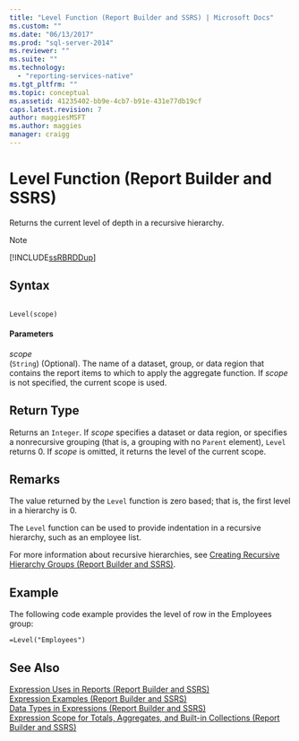 ```yaml
---
title: "Level Function (Report Builder and SSRS) | Microsoft Docs"
ms.custom: ""
ms.date: "06/13/2017"
ms.prod: "sql-server-2014"
ms.reviewer: ""
ms.suite: ""
ms.technology: 
  - "reporting-services-native"
ms.tgt_pltfrm: ""
ms.topic: conceptual
ms.assetid: 41235402-bb9e-4cb7-b91e-431e77db19cf
caps.latest.revision: 7
author: maggiesMSFT
ms.author: maggies
manager: craigg
---
```

# Level Function (Report Builder and SSRS)
  Returns the current level of depth in a recursive hierarchy.  
  
> [!NOTE]  
>  [!INCLUDE[ssRBRDDup](../../includes/ssrbrddup-md.md)]  
  
## Syntax  
  
```  
  
Level(scope)  
```  
  
#### Parameters  
 *scope*  
 (`String`) (Optional). The name of a dataset, group, or data region that contains the report items to which to apply the aggregate function. If *scope* is not specified, the current scope is used.  
  
## Return Type  
 Returns an `Integer`. If *scope* specifies a dataset or data region, or specifies a nonrecursive grouping (that is, a grouping with no `Parent` element), `Level` returns 0. If *scope* is omitted, it returns the level of the current scope.  
  
## Remarks  
 The value returned by the `Level` function is zero based; that is, the first level in a hierarchy is 0.  
  
 The `Level` function can be used to provide indentation in a recursive hierarchy, such as an employee list.  
  
 For more information about recursive hierarchies, see [Creating Recursive Hierarchy Groups &#40;Report Builder and SSRS&#41;](creating-recursive-hierarchy-groups-report-builder-and-ssrs.md).  
  
## Example  
 The following code example provides the level of row in the Employees group:  
  
```  
=Level("Employees")  
```  
  
## See Also  
 [Expression Uses in Reports &#40;Report Builder and SSRS&#41;](expression-uses-in-reports-report-builder-and-ssrs.md)   
 [Expression Examples &#40;Report Builder and SSRS&#41;](expression-examples-report-builder-and-ssrs.md)   
 [Data Types in Expressions &#40;Report Builder and SSRS&#41;](expressions-report-builder-and-ssrs.md)   
 [Expression Scope for Totals, Aggregates, and Built-in Collections &#40;Report Builder and SSRS&#41;](expression-scope-for-totals-aggregates-and-built-in-collections.md)  
  
  
